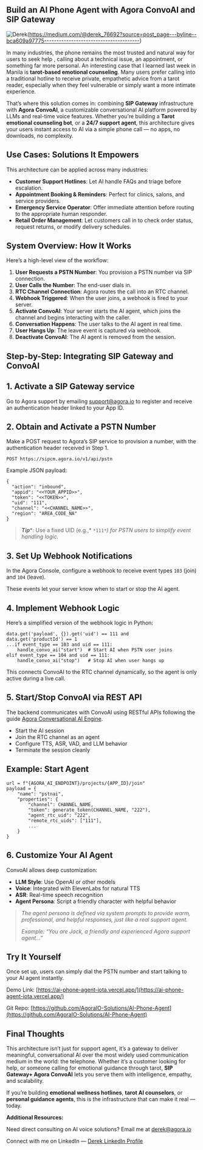 ## Build an AI Phone Agent with Agora ConvoAI and SIP Gateway

![Derek](https://miro.medium.com/v2/resize:fill:64:64/1*YqlAbkszpPwYZVzcyZFAXA.jpeg)(https://medium.com/@derek_76692?source=post_page---byline--bca609a97775---------------------------------------)


In many industries, the phone remains the most trusted and natural way for users to seek help , calling about a technical issue, an appointment, or something far more personal. An interesting case that I learned last week in Manila is **tarot-based emotional counseling**. Many users prefer calling into a traditional hotline to receive private, empathetic advice from a tarot reader, especially when they feel vulnerable or simply want a more intimate experience.

That’s where this solution comes in: combining **SIP Gateway** infrastructure with **Agora** **ConvoAI**, a customizable conversational AI platform powered by LLMs and real-time voice features. Whether you’re building a **Tarot emotional counseling bot**, or a **24/7 support agent**, this architecture gives your users instant access to AI via a simple phone call — no apps, no downloads, no complexity.

## Use Cases: Solutions It Empowers

This architecture can be applied across many industries:

+   **Customer Support Hotlines**: Let AI handle FAQs and triage before escalation.
+   **Appointment Booking & Reminders**: Perfect for clinics, salons, and service providers.
+   **Emergency Service Operator**: Offer immediate attention before routing to the appropriate human responder.
+   **Retail Order Management**: Let customers call in to check order status, request returns, or modify delivery schedules.

## System Overview: How It Works

Here’s a high-level view of the workflow:

1.  **User Requests a PSTN Number**: You provision a PSTN number via SIP connection.
2.  **User Calls the Number**: The end-user dials in.
3.  **RTC Channel Connection**: Agora routes the call into an RTC channel.
4.  **Webhook Triggered**: When the user joins, a webhook is fired to your server.
5.  **Activate ConvoAI**: Your server starts the AI agent, which joins the channel and begins interacting with the caller.
6.  **Conversation Happens**: The user talks to the AI agent in real time.
7.  **User Hangs Up**: The leave event is captured via webhook.
8.  **Deactivate ConvoAI**: The AI agent is removed from the session.

## Step-by-Step: Integrating SIP Gateway and ConvoAI

## 1\. Activate a SIP Gateway service

Go to Agora support by emailing support@agora.io to register and receive an authentication header linked to your App ID.

## 2\. Obtain and Activate a PSTN Number

Make a POST request to Agora’s SIP service to provision a number, with the authentication header received in Step 1.

```
POST https://sipcm.agora.io/v1/api/pstn
```

Example JSON payload:

```
{
  "action": "inbound",
  "appid": "<<YOUR_APPID>>",
  "token": "<<TOKEN>>",
  "uid": "111",
  "channel": "<<CHANNEL_NAME>>",
  "region": "AREA_CODE_NA"
}
```

> ***Tip****: Use a fixed UID (e.g.,* `*111*`*) for PSTN users to simplify event handling logic.*

## 3\. Set Up Webhook Notifications

In the Agora Console, configure a webhook to receive event types `103` (join) and `104` (leave).

These events let your server know when to start or stop the AI agent.

## 4\. Implement Webhook Logic

Here’s a simplified version of the webhook logic in Python:

```
data.get('payload', {}).get('uid') == 111 and
data.get('productId') == 1
...if event_type == 103 and uid == 111:
    handle_convo_ai("start")  # Start AI when PSTN user joins
elif event_type == 104 and uid == 111:
    handle_convo_ai("stop")   # Stop AI when user hangs up
```

This connects ConvoAI to the RTC channel dynamically, so the agent is only active during a live call.

## 5\. Start/Stop ConvoAI via REST API

The backend communicates with ConvoAI using RESTful APIs following the guide [Agora Conversational AI Engine](https://docs.agora.io/en/conversational-ai/overview/product-overview?utm_source=medium&utm_medium=blog&utm_campaign=Build+an+AI-Powered+Phone+Support+Agent+Using+PSTN+and+ConvoAI).

+   Start the AI session
+   Join the RTC channel as an agent
+   Configure TTS, ASR, VAD, and LLM behavior
+   Terminate the session cleanly

## Example: Start Agent

```
url = f"{AGORA_AI_ENDPOINT}/projects/{APP_ID}/join"
payload = {
    "name": "pstnai",
    "properties": {
        "channel": CHANNEL_NAME,
        "token": generate_token(CHANNEL_NAME, "222"),
        "agent_rtc_uid": "222",
        "remote_rtc_uids": ["111"],
        ...
    }
}
```

## 6\. Customize Your AI Agent

ConvoAI allows deep customization:

+   **LLM Style**: Use OpenAI or other models
+   **Voice**: Integrated with ElevenLabs for natural TTS
+   **ASR**: Real-time speech recognition
+   **Agent Persona**: Script a friendly character with helpful behavior

> *The agent persona is defined via system prompts to provide warm, professional, and helpful responses, just like a real support agent.*
> 
> *Example: “You are Jack, a friendly and experienced Agora support agent…”*

## Try It Yourself

Once set up, users can simply dial the PSTN number and start talking to your AI agent instantly.

Demo Link: [https://ai-phone-agent-iota.vercel.app/](https://ai-phone-agent-iota.vercel.app/)

Git Repo: [https://github.com/AgoraIO-Solutions/AI-Phone-Agent](https://github.com/AgoraIO-Solutions/AI-Phone-Agent)

## Final Thoughts

This architecture isn’t just for support agent, it’s a gateway to deliver meaningful, conversational AI over the most widely used communication medium in the world: the telephone. Whether it’s a customer looking for help, or someone calling for emotional guidance through tarot, **SIP Gateway+ Agora ConvoAI** lets you serve them with intelligence, empathy, and scalability.

If you’re building **emotional wellness hotlines**, **tarot AI counselors**, or **personal guidance agents**, this is the infrastructure that can make it real — today.

**Additional Resources:**

Need direct consulting on AI voice solutions? Email me at derek@agora.io

Connect with me on LinkedIn — [Derek LinkedIn Profile](http://linkedin.com/in/derek-zheng-58611bb5)
